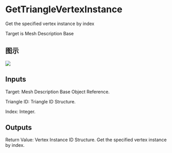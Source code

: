 # GetTriangleVertexInstance

Get the specified vertex instance by index

Target is Mesh Description Base

## 图示

![]($-20221218-20041509.png)

## Inputs

Target: Mesh Description Base Object Reference.

Triangle ID: Triangle ID Structure.

Index: Integer.  

## Outputs

Return Value: Vertex Instance ID Structure. Get the specified vertex instance by index.

